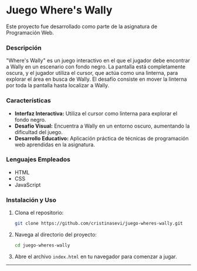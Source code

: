 # Juego Where's Wally

Este proyecto fue desarrollado como parte de la asignatura de Programación Web.

### Descripción

"Where's Wally" es un juego interactivo en el que el jugador debe encontrar a Wally en un escenario con fondo negro. La pantalla está completamente oscura, y el jugador utiliza el cursor, que actúa como una linterna, para explorar el área en busca de Wally. El desafío consiste en mover la linterna por toda la pantalla hasta localizar a Wally.

### Características

- **Interfaz Interactiva:** Utiliza el cursor como linterna para explorar el fondo negro.
- **Desafío Visual:** Encuentra a Wally en un entorno oscuro, aumentando la dificultad del juego.
- **Desarrollo Educativo:** Aplicación práctica de técnicas de programación web aprendidas en la asignatura.

### Lenguajes Empleados

- HTML
- CSS
- JavaScript

### Instalación y Uso

1. Clona el repositorio:
   ```bash
   git clone https://github.com/cristinasevi/juego-wheres-wally.git
   ```

2. Navega al directorio del proyecto:
   ```bash
   cd juego-wheres-wally
   ```

3. Abre el archivo `index.html` en tu navegador para comenzar a jugar.

---
